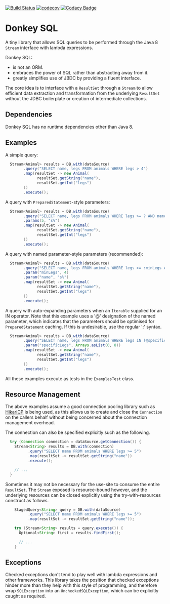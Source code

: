 [![Build Status](https://travis-ci.org/vyadh/donkeysql.svg?branch=master)](https://travis-ci.org/vyadh/donkeysql)
[![codecov](https://codecov.io/gh/vyadh/donkeysql/branch/master/graph/badge.svg)](https://codecov.io/gh/vyadh/donkeysql)
[![Codacy Badge](https://api.codacy.com/project/badge/Grade/24302f1aa4194276ba13d00b81137d1e)](https://www.codacy.com/app/vyadh/donkeysql?utm_source=github.com&amp;utm_medium=referral&amp;utm_content=vyadh/donkeysql&amp;utm_campaign=Badge_Grade)

Donkey SQL
==========

A tiny library that allows SQL queries to be performed through the Java 8 `Stream`
interface with lambda expressions.

Donkey SQL:
* is not an ORM.  
* embraces the power of SQL rather than abstracting away from it.  
* greatly simplifies use of JBDC by providing a fluent interface.  

The core idea is to interface with a `ResultSet` through a `Stream` to allow
efficient data extraction and transformation from the underlying `ResultSet`
without the JDBC boilerplate or creation of intermediate collections.

Dependencies
------------

Donkey SQL has no runtime dependencies other than Java 8.

Examples
--------

A simple query:

```java
  Stream<Animal> results = DB.with(dataSource)
        .query("SELECT name, legs FROM animals WHERE legs > 4")
        .map(resultSet -> new Animal(
              resultSet.getString("name"),
              resultSet.getInt("legs")
        ))
        .execute();
```

A query with `PreparedStatement`-style parameters:

```java
  Stream<Animal> results = DB.with(dataSource)
        .query("SELECT name, legs FROM animals WHERE legs >= ? AND name LIKE ?")
        .params(5, "s%")
        .map(resultSet -> new Animal(
              resultSet.getString("name"),
              resultSet.getInt("legs")
        ))
        .execute();
```

A query with named parameter-style parameters (recommended):

```java
  Stream<Animal> results = DB.with(dataSource)
        .query("SELECT name, legs FROM animals WHERE legs >= :minLegs AND name LIKE :name")
        .param("minLegs", 4)
        .param("name", "s%")
        .map(resultSet -> new Animal(
              resultSet.getString("name"),
              resultSet.getInt("legs")
        ))
        .execute();
```

A query with auto-expanding parameters when an `Iterable` supplied for an IN operator.
Note that this example uses a '@' designation of the named parameter, which indicates that the
parameters should be optimised for `PreparedStatement` caching. If this is undesirable, use the
regular ':' syntax.

```java
  Stream<Animal> results = DB.with(dataSource)
        .query("SELECT name, legs FROM animals WHERE legs IN (@specificLegs)")
        .param("specificLegs", Arrays.asList(0, 8))
        .map(resultSet -> new Animal(
              resultSet.getString("name"),
              resultSet.getInt("legs")
        ))
        .execute();
```

All these examples execute as tests in the `ExamplesTest` class. 

Resource Management
-------------------

The above examples assume a good connection pooling library such as [HikariCP][1] is being
used, as this allows us to create and close the `Connection` on the callers behalf without
being concerned about the connection management overhead.

The connection can also be specified explicitly such as the following.

```java
  try (Connection connection = dataSource.getConnection()) {
    Stream<String> results = DB.with(connection)
          .query("SELECT name FROM animals WHERE legs >= 5")
          .map(resultSet -> resultSet.getString("name"))
          .execute();

    // ...
  }
```

Sometimes it may not be necessary for the use-site to consume the entire `ResultSet`.
The `Stream` exposed is resource-bound however, and the underlying resources can be closed
explicitly using the try-with-resources construct as follows.

```java
    StagedQuery<String> query = DB.with(dataSource)
          .query("SELECT name FROM animals WHERE legs >= 5")
          .map(resultSet -> resultSet.getString("name"));

    try (Stream<String> results = query.execute()) {
      Optional<String> first = results.findFirst();

      // ...
    }
```

Exceptions
----------

Checked exceptions don't tend to play well with lambda expressions and other frameworks.
This library takes the position that checked exceptions hinder more than they help with
this style of programming, and therefore wrap `SQLException` into an
`UncheckedSQLException`, which can be explicitly caught as required.


[1]: https://github.com/brettwooldridge/HikariCP
